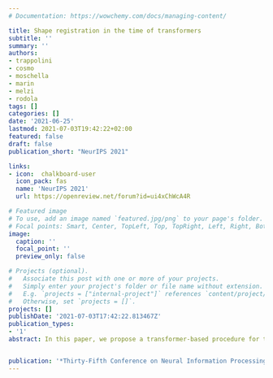 ```yaml
---
# Documentation: https://wowchemy.com/docs/managing-content/

title: Shape registration in the time of transformers
subtitle: ''
summary: ''
authors:
- trappolini
- cosmo
- moschella
- marin
- melzi
- rodola
tags: []
categories: []
date: '2021-06-25'
lastmod: 2021-07-03T19:42:22+02:00
featured: false
draft: false
publication_short: "NeurIPS 2021"

links:
- icon:  chalkboard-user
  icon_pack: fas
  name: 'NeurIPS 2021'
  url: https://openreview.net/forum?id=ui4xChWcA4R

# Featured image
# To use, add an image named `featured.jpg/png` to your page's folder.
# Focal points: Smart, Center, TopLeft, Top, TopRight, Left, Right, BottomLeft, Bottom, BottomRight.
image:
  caption: ''
  focal_point: ''
  preview_only: false

# Projects (optional).
#   Associate this post with one or more of your projects.
#   Simply enter your project's folder or file name without extension.
#   E.g. `projects = ["internal-project"]` references `content/project/deep-learning/index.md`.
#   Otherwise, set `projects = []`.
projects: []
publishDate: '2021-07-03T17:42:22.813467Z'
publication_types:
- '1'
abstract: In this paper, we propose a transformer-based procedure for the efficient registration of non-rigid 3D point clouds. The proposed approach is data-driven and adopts for the first time the transformers architecture in the registration task. Our method is general and applies to different settings. Given a fixed template with some desired properties (e.g. skinning weights or other animation cues), we can register raw acquired data to it, thereby transferring all the template properties to the input geometry. Alternatively, given a pair of shapes, our method can register the first onto the second (or vice-versa), obtaining a high-quality dense correspondence between the two.In both contexts, the quality of our results enables us to target real applications such as texture transfer and shape interpolation.Furthermore, we also show that including an estimation of the underlying density of the surface eases the learning process. By exploiting the potential of this architecture, we can train our model requiring only a sparse set of ground truth correspondences (10∼20% of the total points). The proposed model and the analysis that we perform pave the way for future exploration of transformer-based architectures for registration and matching applications. Qualitative and quantitative evaluations demonstrate that our pipeline outperforms state-of-the-art methods for deformable and unordered 3D data registration on different datasets and scenarios.


publication: '*Thirty-Fifth Conference on Neural Information Processing Systems (NeurIPS 2021)*'
---
```

